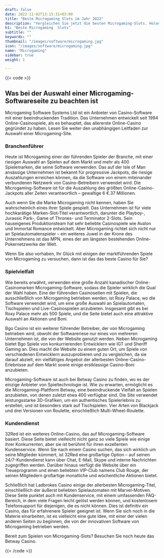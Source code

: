 ```yaml
---
draft: false
date: 2022-11-02T13:15:31+03:00
title: "Beste Microgaming Slots im Jahr 2022"
description: "Vergleichen Sie jetzt die besten Microgaming-Slots. Holen Sie sich die Insider-Informationen und die größten Bonusangebote, bevor Sie spielen!"
h1: "Beste Microgaming  Slots"
subtitle: ""
keywords: "" 
thumbnail: "/images/software/microgaming.jpg"
icon: "/images/software/microgaming.jpg"
name: "Microgaming"
sidebar: true
weight: 1

---
```


{{< code >}}

<h2>Was bei der Auswahl einer Microgaming-Softwareseite zu beachten ist</h2><p>Microgaming Software Systems Ltd ist ein Anbieter von Casino-Software mit einer beeindruckenden Tradition. Das Unternehmen entwickelt seit 1994 Online-Casinospiele, als es behauptet, das allererste Online-Casino gegründet zu haben. Lesen Sie weiter den unabhängigen Leitfaden zur Auswahl einer Microgaming-Site.</p><h3>Branchenführer</h3><p>Heute ist Microgaming einer der führenden Spieler der Branche, mit einer riesigen Auswahl an Spielen auf dem Markt und mehr als 400 Spielemarken, die seine Software verwenden. Das auf der Isle of Man ansässige Unternehmen ist bekannt für progressive Jackpots, die riesige Auszahlungen erreichen können, da die Software von einem miteinander verbundenen Netzwerk von Casino-Betreibern verwendet wird. Die Microgaming-Software ist für die Auszahlung des größten Online-Casino-Jackpots aller Zeiten verantwortlich – gewaltige 6 €.37 Millionen.</p><p>Auch wenn Sie die Marke Microgaming nicht kennen, haben Sie wahrscheinlich eines ihrer Spiele gespielt. Das Unternehmen ist für viele hochkarätige Marken-Slot-Titel verantwortlich, darunter die Playboy-, Jurassic Park-, Game of Thrones- und Terminator 2-Slots. Sein hauseigenes Produktionsteam hat sehr beliebte Casinospiele wie Avalon und Immortal Romance entwickelt. Aber Microgaming richtet sich nicht nur an Spielautomatenspieler – ein weiteres Juwel in der Krone des Unternehmens ist das MPN, eines der am längsten bestehenden Online-Pokernetzwerke der Welt.</p><p>Wenn Sie also vorhaben, Ihr Glück mit einigen der marktführenden Spiele von Microgaming zu versuchen, dann ist das das beste Casino für Sie?</p>
<h3>Spielvielfalt</h3><p>Wie bereits erwähnt, verwenden eine große Anzahl kanadischer Online-Casinomarken Microgaming-Software, sodass die Spieler wirklich die Qual der Wahl haben. Eine der führenden Casinoseiten mit Spielen, die ausschließlich von Microgaming betrieben werden, ist Roxy Palace, wo die Software verwendet wird, um eine große Auswahl an Spielautomaten, Tischspielen und Live-Casinospielen anzubieten. Insgesamt gibt es bei Roxy Palace mehr als 500 Spiele, und die Seite bietet auch eine attraktive Auswahl an Aktionen und Boni.</p><p>Bgo Casino ist ein weiterer führender Betreiber, der von Microgaming betrieben wird, obwohl der Softwareriese nur eines von mehreren Unternehmen ist, die von der Website genutzt werden. Neben Microgaming bietet Bgo Spiele von konkurrierenden Entwicklern wie IGT und Sheriff Gaming an. Dies macht die Website zu einem guten Ort, um Spiele von verschiedenen Entwicklern auszuprobieren und zu vergleichen, da sie darauf abzielt, ein vielfältiges Angebot der allerbesten Online-Casino-Erlebnisse auf dem Markt sowie einige erstklassige Casino-Boni anzubieten.</p><p>Microgaming-Software ist auch bei Betway Casino zu finden, wo es der einzige Anbieter von Spieltechnologie ist. Wie zu erwarten, ermöglicht es die Microgaming-Plattform Betway, eine beeindruckende Vielfalt an Spielen anzubieten, von denen zuletzt etwa 400 verfügbar sind. Die Site verwendet leistungsstarke 3D-Grafiken, um ein authentisches Spielerlebnis zu erstellen, und ist besonders stark auf Tischspielen. Vier Arten von Blackjack und drei Versionen von Roulette, einschließlich Multi-Wheel-Roulette.</p><h3>Kundendienst</h3><p>32Red ist ein weiteres Online-Casino, das auf Microgaming-Software basiert. Diese Seite bietet vielleicht nicht ganz so viele Spiele wie einige ihrer Konkurrenten, aber sie ist berühmt für ihren exzellenten Kundenservice. Wenn Sie nach einem Casino suchen, das sich wirklich um seine Mitglieder kümmert, ist 32Red eine großartige Option – auf seinen 24/7-Kundendienst kann über Chat, E-Mail, Skype und interne Nachrichten zugegriffen werden. Darüber hinaus verfügt die Website über ein Treueprogramm und einen beliebten VIP-Club namens Club Rouge, der seinen Mitgliedern großartige monatliche und wöchentliche Aktionen bietet.</p><p>Schließlich hat Ladbrokes Casino einige der allerbesten Microgaming-Titel, einschließlich der äußerst beliebten Spielautomaten mit Marvel-Motiven. Diese Seite punktet auch mit Kundenservice, mit einem umfassenden FAQ-Bereich, in dem viele Fragen leicht gelöst werden können, und kostenlosem Telefonsupport für diejenigen, die es nicht können. Dies ist definitiv ein Casino, das für erfahrenere Spieler geeignet ist. Wenn Sie sich noch in die Materie einarbeiten, ist es vielleicht eine gute Idee, mit einer der vielen anderen Seiten zu beginnen, die von der innovativen Software von Microgaming betrieben werden.</p><p>Bereit zum Spielen von Microgaming-Slots? Besuchen Sie noch heute das Betway Casino.</p>{{< /code >}}